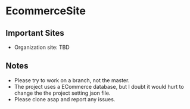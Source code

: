 # EcommerceSite
## Important Sites
* Organization site: TBD 

## Notes

* Please try to work on a branch, not the master. 
* The project uses a ECommerce database, but I doubt it would hurt to change the the project setting json file.
* Please clone asap and report any issues.
